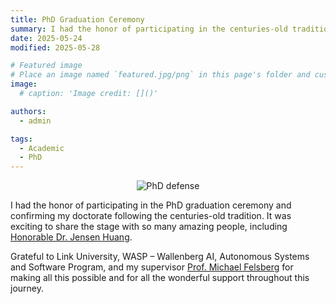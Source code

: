 ```yaml
---
title: PhD Graduation Ceremony
summary: I had the honor of participating in the centuries-old tradition along with some extraordinary honorable doctors.
date: 2025-05-24
modified: 2025-05-28

# Featured image
# Place an image named `featured.jpg/png` in this page's folder and customize its options here.
image:
  # caption: 'Image credit: []()'

authors:
  - admin

tags:
  - Academic
  - PhD
---
```

<p align="center">
<img src="defense.jpg" alt="PhD defense" style="width:auto; height:auto;" />
</p>

I had the honor of participating in the PhD graduation ceremony and confirming my doctorate following the centuries-old tradition. It was exciting to share the stage with so many amazing people, including [Honorable Dr. Jensen Huang]().

Grateful to Link University, WASP – Wallenberg AI, Autonomous Systems and Software Program, and my supervisor [Prof. Michael Felsberg]() for making all this possible and for all the wonderful support throughout this journey.